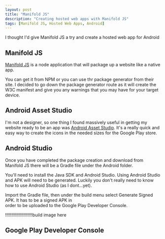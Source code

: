 ```yaml
---
layout: post
title: "Manifold JS"
description: "Creating hosted web apps with Manifold JS"
tags: [Manifold JS, Hosted Web Apps, Android]
---
```


I thought I'd give Manifold JS a try and create a hosted web app for Android

## Manifold JS

[Manifold JS](http://manifoldjs.com/) is a node application that will package up a website like a native app.

You can get it from NPM or you can use thr package generator from their site. I decided to go down the package 
generator route as it will create the W3C manifest and give you any warnings that you may have for your target 
device.

## Android Asset Studio

I'm not a designer, so one thing I found massively useful in getting my website ready to be an app was
[Android Asset Studio](https://romannurik.github.io/AndroidAssetStudio/icons-launcher.html).
It's a really quick and easy way to create the icons in the needed sizes for the Google Play store.

## Android Studio

Once you have completed the package creation and download from Manifold JS there will be a Gradle file under 
the Android folder.

You'll need to install the Java SDK and Android Studio. Using Android Studio and APK will need to be generated.
Luckily you don't really need to know how to use Android Studio (as I dont...yet).

Import the Gradle file, then under the build menu select Generate Signed APK. It has to be a signed APK in  
order to be uploaded to the Google Play Developer Console.

!!!!!!!!!!!!!!!!!!!!!!build image here

## Google Play Developer Console

